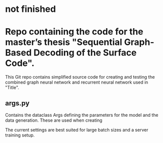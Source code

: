 # not finished 

# Repo containing the code for the master’s thesis "Sequential Graph-Based Decoding of the Surface Code".

This Git repo contains simplified source code for creating and testing the combined graph neural network and recurrent neural network used in "Title". 

## args.py

Contains the dataclass Args defining the parameters for the model and the data generation. These are used when creating 




The current settings are best suited for large batch sizes and a server training setup.
